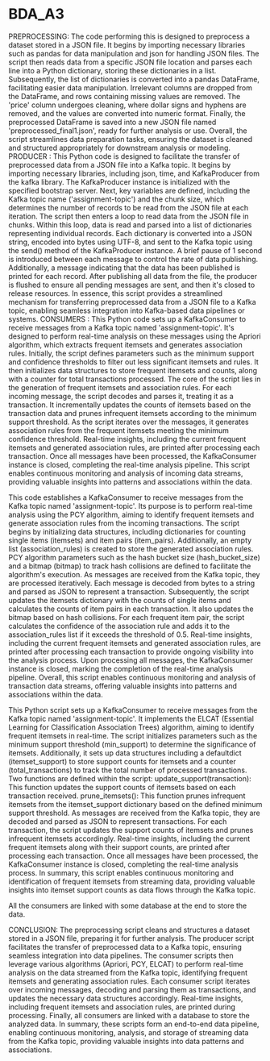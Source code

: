 # BDA_A3
PREPROCESSING: 
The code performing this is designed to preprocess a dataset stored in a JSON file. It begins by importing necessary libraries such as pandas for data manipulation and json for handling JSON files. The script then reads data from a specific JSON file location and parses each line into a Python dictionary, storing these dictionaries in a list.
Subsequently, the list of dictionaries is converted into a pandas DataFrame, facilitating easier data manipulation. Irrelevant columns are dropped from the DataFrame, and rows containing missing values are removed. The 'price' column undergoes cleaning, where dollar signs and hyphens are removed, and the values are converted into numeric format.
Finally, the preprocessed DataFrame is saved into a new JSON file named 'preprocessed_final1.json', ready for further analysis or use. Overall, the script streamlines data preparation tasks, ensuring the dataset is cleaned and structured appropriately for downstream analysis or modeling.
PRODUCER : 
This Python code is designed to facilitate the transfer of preprocessed data from a JSON file into a Kafka topic. It begins by importing necessary libraries, including json, time, and KafkaProducer from the kafka library. The KafkaProducer instance is initialized with the specified bootstrap server.
Next, key variables are defined, including the Kafka topic name ('assignment-topic') and the chunk size, which determines the number of records to be read from the JSON file at each iteration.
The script then enters a loop to read data from the JSON file in chunks. Within this loop, data is read and parsed into a list of dictionaries representing individual records. Each dictionary is converted into a JSON string, encoded into bytes using UTF-8, and sent to the Kafka topic using the send() method of the KafkaProducer instance. A brief pause of 1 second is introduced between each message to control the rate of data publishing. Additionally, a message indicating that the data has been published is printed for each record.
After publishing all data from the file, the producer is flushed to ensure all pending messages are sent, and then it's closed to release resources.
In essence, this script provides a streamlined mechanism for transferring preprocessed data from a JSON file to a Kafka topic, enabling seamless integration into Kafka-based data pipelines or systems.
CONSUMERS : 
This Python code sets up a KafkaConsumer to receive messages from a Kafka topic named 'assignment-topic'. It's designed to perform real-time analysis on these messages using the Apriori algorithm, which extracts frequent itemsets and generates association rules.
Initially, the script defines parameters such as the minimum support and confidence thresholds to filter out less significant itemsets and rules. It then initializes data structures to store frequent itemsets and counts, along with a counter for total transactions processed.
The core of the script lies in the generation of frequent itemsets and association rules. For each incoming message, the script decodes and parses it, treating it as a transaction. It incrementally updates the counts of itemsets based on the transaction data and prunes infrequent itemsets according to the minimum support threshold.
As the script iterates over the messages, it generates association rules from the frequent itemsets meeting the minimum confidence threshold. Real-time insights, including the current frequent itemsets and generated association rules, are printed after processing each transaction.
Once all messages have been processed, the KafkaConsumer instance is closed, completing the real-time analysis pipeline. This script enables continuous monitoring and analysis of incoming data streams, providing valuable insights into patterns and associations within the data.

This code establishes a KafkaConsumer to receive messages from the Kafka topic named 'assignment-topic'. Its purpose is to perform real-time analysis using the PCY algorithm, aiming to identify frequent itemsets and generate association rules from the incoming transactions.
The script begins by initializing data structures, including dictionaries for counting single items (itemsets) and item pairs (item_pairs). Additionally, an empty list (association_rules) is created to store the generated association rules.
PCY algorithm parameters such as the hash bucket size (hash_bucket_size) and a bitmap (bitmap) to track hash collisions are defined to facilitate the algorithm's execution.
As messages are received from the Kafka topic, they are processed iteratively. Each message is decoded from bytes to a string and parsed as JSON to represent a transaction.
Subsequently, the script updates the itemsets dictionary with the counts of single items and calculates the counts of item pairs in each transaction. It also updates the bitmap based on hash collisions.
For each frequent item pair, the script calculates the confidence of the association rule and adds it to the association_rules list if it exceeds the threshold of 0.5.
Real-time insights, including the current frequent itemsets and generated association rules, are printed after processing each transaction to provide ongoing visibility into the analysis process.
Upon processing all messages, the KafkaConsumer instance is closed, marking the completion of the real-time analysis pipeline. Overall, this script enables continuous monitoring and analysis of transaction data streams, offering valuable insights into patterns and associations within the data.


This Python script sets up a KafkaConsumer to receive messages from the Kafka topic named 'assignment-topic'. It implements the ELCAT (Essential Learning for Classification Association Trees) algorithm, aiming to identify frequent itemsets in real-time.
The script initializes parameters such as the minimum support threshold (min_support) to determine the significance of itemsets. Additionally, it sets up data structures including a defaultdict (itemset_support) to store support counts for itemsets and a counter (total_transactions) to track the total number of processed transactions.
Two functions are defined within the script:
update_support(transaction): This function updates the support counts of itemsets based on each transaction received.
prune_itemsets(): This function prunes infrequent itemsets from the itemset_support dictionary based on the defined minimum support threshold.
As messages are received from the Kafka topic, they are decoded and parsed as JSON to represent transactions. For each transaction, the script updates the support counts of itemsets and prunes infrequent itemsets accordingly. Real-time insights, including the current frequent itemsets along with their support counts, are printed after processing each transaction.
Once all messages have been processed, the KafkaConsumer instance is closed, completing the real-time analysis process. In summary, this script enables continuous monitoring and identification of frequent itemsets from streaming data, providing valuable insights into itemset support counts as data flows through the Kafka topic.

All the consumers are linked with some database at the end to store the data.


CONCLUSION: 
The preprocessing script cleans and structures a dataset stored in a JSON file, preparing it for further analysis. The producer script facilitates the transfer of preprocessed data to a Kafka topic, ensuring seamless integration into data pipelines. The consumer scripts then leverage various algorithms (Apriori, PCY, ELCAT) to perform real-time analysis on the data streamed from the Kafka topic, identifying frequent itemsets and generating association rules.
Each consumer script iterates over incoming messages, decoding and parsing them as transactions, and updates the necessary data structures accordingly. Real-time insights, including frequent itemsets and association rules, are printed during processing. Finally, all consumers are linked with a database to store the analyzed data.
In summary, these scripts form an end-to-end data pipeline, enabling continuous monitoring, analysis, and storage of streaming data from the Kafka topic, providing valuable insights into data patterns and associations.

